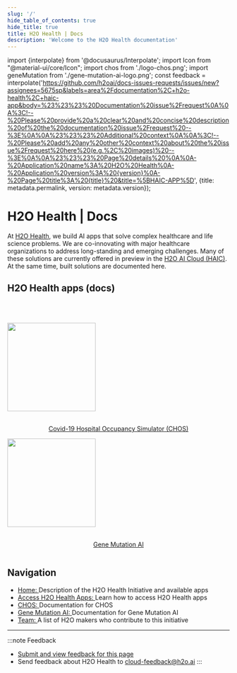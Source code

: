 ```yaml
---
slug: '/'
hide_table_of_contents: true
hide_title: true
title: H2O Health | Docs
description: 'Welcome to the H2O Health documentation'
---
```


import {interpolate} from '@docusaurus/Interpolate';
import Icon from "@material-ui/core/Icon";
import chos from './logo-chos.png';
import geneMutation from './gene-mutation-ai-logo.png';
const feedback = interpolate('https://github.com/h2oai/docs-issues-requests/issues/new?assignees=5675sp&labels=area%2Fdocumentation%2C+h2o-health%2C+haic-app&body=%23%23%23%20Documentation%20issue%2Frequest%0A%0A%3C!--%20Please%20provide%20a%20clear%20and%20concise%20description%20of%20the%20documentation%20issue%2Frequest%20--%3E%0A%0A%23%23%23%20Additional%20context%0A%0A%3C!--%20Please%20add%20any%20other%20context%20about%20the%20issue%2Frequest%20here%20(e.g.%2C%20images)%20--%3E%0A%0A%23%23%23%20Page%20details%20%0A%0A-%20Application%20name%3A%20H2O%20Health%0A-%20Application%20version%3A%20{version}%0A-%20Page%20title%3A%20{title}%20&title=%5BHAIC-APP%5D', {title: metadata.permalink, version: metadata.version});

# H2O Health | Docs

At [H2O Health](https://h2o.ai/solutions/industry/health/), we build AI apps that solve complex healthcare and life science problems. We are co-innovating with major healthcare organizations to address long-standing and emerging challenges. Many of these solutions are currently offered in preview in the [H2O AI Cloud (HAIC)](https://cloud.h2o.ai/login?referer=%2F). At the same time, built solutions are documented here.

## H2O Health apps (docs)

<br></br>

<meta name="viewport" content="width=device-width, initial-scale=1"></meta>

<div class="index-card-row">
  <div class="column">
    <div class="row">
      <img src={chos} alt="" width="200"/> 
  <div class="space">
  <br/>
  <div align="center">

  [Covid-19 Hospital Occupancy Simulator (CHOS)](epidemiology/covid-19-hospital-occupancy-simulator/overview)
  </div>
  </div>
    </div>
  </div>
  <div class="column">
    <div class="row">
      <img src={geneMutation} alt="" width="200"/>
  <div class="space">
  <br/>
  <div align="center">

  [Gene Mutation AI](gene-mutation/overview)
  </div>
  </div>
    </div>
  </div>
</div>

## Navigation

- [Home: ](index.md)Description of the H2O Health Initiative and available apps
- [Access H2O Health Apps: ](access-h2o-health-apps/access-h2o-health-apps.md)Learn how to access H2O Health apps
- [CHOS: ](epidemiology/covid-19-hospital-occupancy-simulator/overview.md)Documentation for CHOS
- [Gene Mutation AI: ](gene-mutation/overview.md)Documentation for Gene Mutation AI
- [Team: ](team.md)A list of H2O makers who contribute to this initiative

***
:::note Feedback
  - <a href={feedback}>Submit and view feedback for this page</a>
  - Send feedback about H2O Health to <cloud-feedback@h2o.ai>
:::
